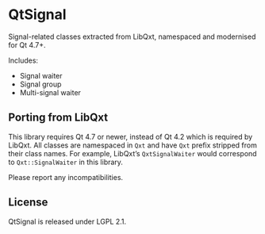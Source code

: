 # QtSignal

Signal-related classes extracted from LibQxt, namespaced and modernised for Qt 4.7+.

Includes:

* Signal waiter
* Signal group
* Multi-signal waiter

## Porting from LibQxt

This library requires Qt 4.7 or newer, instead of Qt 4.2 which is required by LibQxt. All classes are namespaced in `Qxt` and have `Qxt` prefix stripped from their class names. For example, LibQxt’s `QxtSignalWaiter` would correspond to `Qxt::SignalWaiter` in this library.

Please report any incompatibilities.

## License

QtSignal is released under LGPL 2.1.
